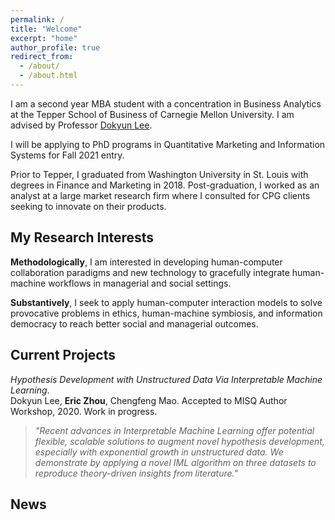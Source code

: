 ```yaml
---
permalink: /
title: "Welcome"
excerpt: "home"
author_profile: true
redirect_from: 
  - /about/
  - /about.html
---
```


I am a second year MBA student with a concentration in Business Analytics at the Tepper School of Business of Carnegie Mellon University. I am advised by Professor [Dokyun Lee](https://www.leedokyun.com/).

I will be applying to PhD programs in Quantitative Marketing and Information Systems for Fall 2021 entry.

Prior to Tepper, I graduated from Washington University in St. Louis with degrees in Finance and Marketing in 2018. Post-graduation, I worked as an analyst at a large market research firm where I consulted for CPG clients seeking to innovate on their products.

My Research Interests
------
**Methodologically**, I am interested in developing human-computer collaboration paradigms and new technology to gracefully integrate human-machine workflows in managerial and social settings.

**Substantively**, I seek to apply human-computer interaction models to solve provocative problems in ethics, human-machine symbiosis, and information democracy to reach better social and managerial outcomes.


Current Projects
------
*Hypothesis Development with Unstructured Data Via Interpretable Machine Learning*. <br/>
Dokyun Lee, **Eric Zhou**, Chengfeng Mao. Accepted to MISQ Author Workshop, 2020. Work in progress. <br/>
>*"Recent advances in Interpretable Machine Learning offer potential flexible, scalable solutions to augment novel hypothesis development, especially with exponential growth in unstructured data. We demonstrate by applying a novel IML algorithm on three datasets to reproduce theory-driven insights from literature."*

News
------